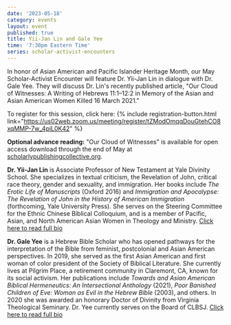 ```yaml
---
date: '2023-05-18'
category: events
layout: event
published: true
title: Yii-Jan Lin and Gale Yee
time: '7:30pm Eastern Time'
series: scholar-activist-encounters
---
```

In honor of Asian American and Pacific Islander Heritage Month, our May Scholar-Activist Encounter will feature Dr. Yii-Jan Lin in dialogue with Dr. Gale Yee. They will discuss Dr. Lin's recently published article, "Our Cloud of Witnesses: A Writing of Hebrews 11:1–12:2 in Memory of the Asian and Asian American Women Killed 16 March 2021."

To register for this session, click here: {% include registration-button.html link="https://us02web.zoom.us/meeting/register/tZModOmqqDouGtehCO8xqMMP-7w_4piL0K42" %}

**Optional advance reading:** "Our Cloud of Witnesses" is available for open access download through the end of May at [scholarlypublishingcollective.org](https://scholarlypublishingcollective.org/sblpress/jbl/article/141/4/761/342705/Our-Cloud-of-Witnesses-A-Writing-of-Hebrews-11-1).

**Dr. Yii-Jan Lin** is Associate Professor of New Testament at Yale Divinity School. She specializes in textual criticism, the Revelation of John, critical race theory, gender and sexuality, and immigration. Her books include _The Erotic Life of Manuscripts_ (Oxford 2016) and _Immigration and Apocalypse: The Revelation of John in the History of American Immigration_ (forthcoming, Yale University Press). She serves on the Steering Committee for the Ethnic Chinese Biblical Colloquium, and is a member of Pacific, Asian, and North American Asian Women in Theology and Ministry. [Click here to read full bio](https://divinity.yale.edu/faculty-and-research/yds-faculty/yii-jan-lin)

**Dr. Gale Yee** is a Hebrew Bible Scholar who has opened pathways for the interpretation of the Bible from feminist, postcolonial and Asian American perspectives. In 2019, she served as the first Asian American and first woman of color president of the Society of Biblical Literature. She currently lives at Pilgrim Place, a retirement community in Claremont, CA, known for its social activism. Her publications include _Towards and Asian American Biblical Hermeneutics: An Intersectional Anthology_ (2021), _Poor Banished Children of Eve: Woman as Evil in the Hebrew Bible_ (2003), and others. In 2020 she was awarded an honorary Doctor of Divinity from Virginia Theological Seminary. Dr. Yee currently serves on the Board of CLBSJ. [Click here to read full bio](https://clbsj.org/about/leadership/gale-yee/)
